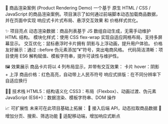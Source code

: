 🛒 商品渲染案例 (Product Rendering Demo)
一个基于 原生 HTML / CSS / JavaScript 的商品渲染案例。项目演示了如何通过前端脚本动态加载商品数据，并在页面中实现 响应式卡片式布局、悬浮交互效果 和 价格样式优化。

✨ 项目亮点
动态渲染数据：商品列表基于 JS 数组自动生成，无需手动维护 HTML 结构。
模块化样式：使用 CSS flex-wrap 实现自适应网格布局，支持多屏幕显示。
交互优化：鼠标悬浮时卡片拥有 阴影与上浮动画，提升用户体验。
价格友好展示：通过 ::before 伪元素添加“¥”符号，突出电商风格。
代码简洁清晰：项目使用 ES6 解构赋值、模板字符串，提升可读性与维护性。

🖼️ 效果展示
商品卡片将以 4 列布局显示，并带有交互效果：
卡片 hover：阴影 + 上浮
商品价格：红色高亮，自动带上人民币符号
响应式排版：在不同分辨率下自适应换行

🧑‍💻 技术栈
HTML5：结构语义化
CSS3：布局（Flexbox）、动画过渡、伪元素
JavaScript (ES6+)：数据渲染、模板字符串、DOM 操作

📈 可扩展性
未来可在此项目基础上拓展：
🔗 接入后端 API，动态拉取商品数据
🎨 增加分页、搜索、筛选功能
📱 适配移动端，增加响应式断点
